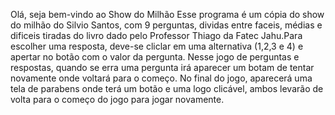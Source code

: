 Olá, seja bem-vindo ao Show do Milhão
Esse programa é um cópia do show do milhão do Silvio Santos, com 
9 perguntas, dividas entre faceis, médias e dificeis tiradas do
livro dado pelo Professor Thiago da Fatec Jahu.Para escolher uma
resposta, deve-se cliclar em uma alternativa (1,2,3 e 4) e apertar
no botão com o valor da pergunta. Nesse jogo de perguntas e 
respostas, quando se erra uma pergunta irá aparecer um botam de 
tentar novamente onde voltará para o começo. No final do jogo,
aparecerá uma tela de parabens onde terá um botão e uma logo 
clicável, ambos levarão de volta para o começo do jogo para jogar 
novamente.
